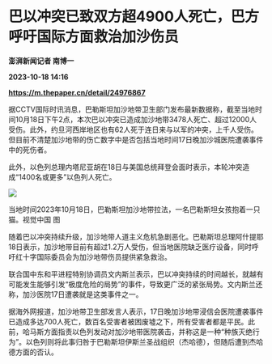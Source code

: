 # 巴以冲突已致双方超4900人死亡，巴方呼吁国际方面救治加沙伤员
**澎湃新闻记者 南博一**

**2023-10-18 14:16**

**https://m.thepaper.cn/detail/24976867**

据CCTV国际时讯消息，巴勒斯坦加沙地带卫生部门发布最新数据称，截至当地时间10月18日下午2点，本次巴以冲突已造成加沙地带3478人死亡、超过12000人受伤。此外，约旦河西岸地区也有62人死于连日来与以军的冲突，上千人受伤。但目前不清楚加沙地带的伤亡数字中是否包括当地时间17日晚加沙城医院遭袭事件中的死伤者。

此外，以色列总理内塔尼亚胡在18日与美国总统拜登会面时表示，本轮冲突造成“1400名或更多”以色列人死亡。

![](https://imagecloud.thepaper.cn/thepaper/image/274/650/49.jpg)

当地时间2023年10月18日，巴勒斯坦加沙地带拉法，一名巴勒斯坦女孩抱着一只猫。视觉中国 图

随着巴以冲突持续升级，加沙地带人道主义危机急剧恶化。巴勒斯坦总理阿什提耶18日表示，加沙地带目前有超过1.2万人受伤，但当地医院缺乏医疗设备，同时呼吁红十字国际委员会为加沙地带伤员提供紧急救治。

联合国中东和平进程特别协调员文内斯兰表示，巴以冲突持续的时间越长，就越有可能发生能够引发“极度危险的局势”的事件，导致更广泛的紧张局势。文内斯兰还称，加沙医院17日遭袭就是这类事件之一。

据海外网报道，加沙地带卫生部发言人表示，17日晚加沙地带浸信会医院遭袭事件已造成多达700人死亡，数百名受害者被困废墟之下，所有受害者都是平民。此前，哈马斯方面指责以色列发动对加沙地带医院袭击，并称这是一种“种族灭绝行为”。以色列则将此事归咎于巴勒斯坦伊斯兰圣战组织（杰哈德），但随后遭到杰哈德方面的否认。